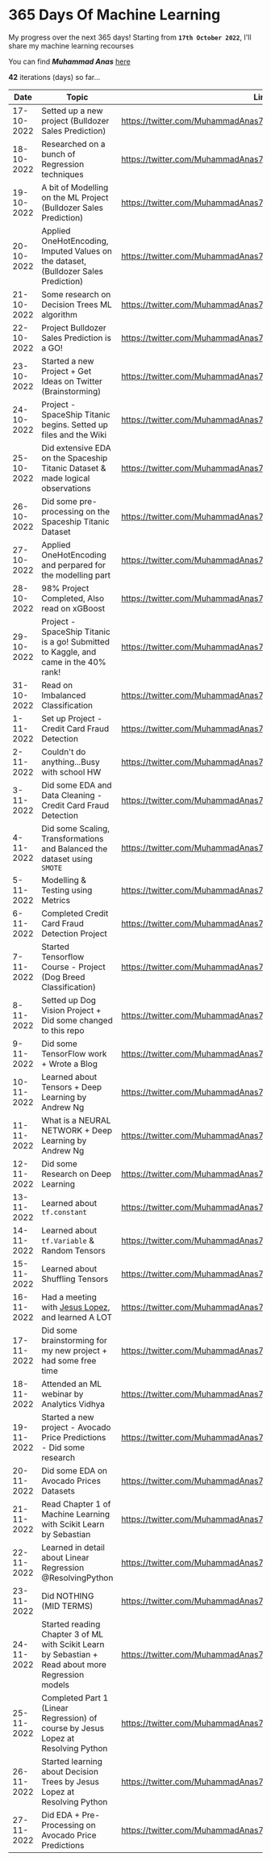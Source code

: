 # 365 Days Of Machine Learning
My progress over the next $365$ days! Starting from **`17th October 2022`**, I'll share my machine learning recourses

You can find ***Muhammad Anas*** [here](https://twitter.com/MuhammadAnas707)

**$42$** iterations (days) so far...


| Date          | Topic                                                                                | Link             |
| ---           | -----------------                                                                    |----------------- |
| 17-10-2022    |Setted up a new project (Bulldozer Sales Prediction)                                  |https://twitter.com/MuhammadAnas707/status/1582037309288914944|
| 18-10-2022    |Researched on a bunch of Regression techniques                                        |https://twitter.com/MuhammadAnas707/status/1582395520894390274|
| 19-10-2022    |A bit of Modelling on the ML Project (Bulldozer Sales Prediction)                     |https://twitter.com/MuhammadAnas707/status/1582764673329295360|
| 20-10-2022    |Applied OneHotEncoding, Imputed Values on the dataset, (Bulldozer Sales Prediction)   |https://twitter.com/MuhammadAnas707/status/1583138350461947907|
| 21-10-2022    |Some research on Decision Trees ML algorithm                                          |https://twitter.com/MuhammadAnas707/status/1583501998682349574|
| 22-10-2022    |Project Bulldozer Sales Prediction is a GO!                                           |https://twitter.com/MuhammadAnas707/status/1583872837512986626|
| 23-10-2022    |Started a new Project + Get Ideas on Twitter (Brainstorming)                          |https://twitter.com/MuhammadAnas707/status/1584213419502473216|
| 24-10-2022    |Project - SpaceShip Titanic begins. Setted up files and the Wiki                      |https://twitter.com/MuhammadAnas707/status/1584919840367714306|
| 25-10-2022    |Did extensive EDA on the Spaceship Titanic Dataset & made logical observations        |https://twitter.com/MuhammadAnas707/status/1584961688071118848|
| 26-10-2022    |Did some pre-processing on the Spaceship Titanic Dataset                              |https://twitter.com/MuhammadAnas707/status/1585316723040796674|
| 27-10-2022    |Applied OneHotEncoding and perpared for the modelling part                            |https://twitter.com/MuhammadAnas707/status/1585678389729497088|
| 28-10-2022    |98% Project Completed, Also read on xGBoost                                           |https://twitter.com/MuhammadAnas707/status/1586050076249829377|
| 29-10-2022    |Project - SpaceShip Titanic is a go! Submitted to Kaggle, and came in the 40% rank!   |https://twitter.com/MuhammadAnas707/status/1586404125343744000|
| 31-10-2022    |Read on Imbalanced Classification                                                     |https://twitter.com/MuhammadAnas707/status/1587131572624523271|
| 1-11-2022     |Set up Project - Credit Card Fraud Detection                                          |https://twitter.com/MuhammadAnas707/status/1587470356239056896|
| 2-11-2022     |Couldn't do anything...Busy with school HW                                            |https://twitter.com/MuhammadAnas707/status/1587836104983674882|
| 3-11-2022     |Did some EDA and Data Cleaning - Credit Card Fraud Detection                          |https://twitter.com/MuhammadAnas707/status/1588212151298232320|
| 4-11-2022     |Did some Scaling, Transformations and Balanced the dataset using `SMOTE`              |https://twitter.com/MuhammadAnas707/status/1588575270860390401|
| 5-11-2022     |Modelling & Testing using Metrics                                                     |https://twitter.com/MuhammadAnas707/status/1588943552444534784|
| 6-11-2022     |Completed Credit Card Fraud Detection Project                                         |https://twitter.com/MuhammadAnas707/status/1589311580734652416|
| 7-11-2022     |Started Tensorflow Course - Project (Dog Breed Classification)                        |https://twitter.com/MuhammadAnas707/status/1589650226285268994|
| 8-11-2022     |Setted up Dog Vision Project + Did some changed to this repo                          |https://twitter.com/MuhammadAnas707/status/1590026344519565313|
| 9-11-2022     |Did some TensorFlow work + Wrote a Blog                                               |https://twitter.com/MuhammadAnas707/status/1590370127924834305|
| 10-11-2022    |Learned about Tensors + Deep Learning by Andrew Ng                                    |https://twitter.com/MuhammadAnas707/status/1590754727998164992|
| 11-11-2022    |What is a NEURAL NETWORK + Deep Learning by Andrew Ng                                 |https://twitter.com/MuhammadAnas707/status/1590754727998164992|
| 12-11-2022    |Did some Research on Deep Learning                                                    |https://twitter.com/MuhammadAnas707/status/1591474126572916736|
| 13-11-2022    |Learned about `tf.constant`                                                           |https://twitter.com/MuhammadAnas707/status/1591832328313405440|
| 14-11-2022    |Learned about `tf.Variable` & Random Tensors                                          |https://twitter.com/MuhammadAnas707/status/1592195832950013952|
| 15-11-2022    |Learned about Shuffling Tensors                                                       |https://twitter.com/MuhammadAnas707/status/1592566797295038464|
| 16-11-2022    |Had a meeting with [Jesus Lopez](https://twitter.com/jsulopzs), and learned A LOT     |https://twitter.com/MuhammadAnas707/status/1592928507122024450|
| 17-11-2022    |Did some brainstorming for my new project + had some free time                        |https://twitter.com/MuhammadAnas707/status/1593280174749110272|
| 18-11-2022    |Attended an ML webinar by Analytics Vidhya                                            |https://twitter.com/MuhammadAnas707/status/1593647193361186947|
| 19-11-2022    |Started a new project - Avocado Price Predictions - Did some research                 |https://twitter.com/MuhammadAnas707/status/1594006284247916546|
| 20-11-2022    |Did some EDA on Avocado Prices Datasets                                               |https://twitter.com/MuhammadAnas707/status/1594367762926804992|
| 21-11-2022    |Read Chapter 1 of Machine Learning with Scikit Learn by Sebastian                     |https://twitter.com/MuhammadAnas707/status/1594727173017014272|
| 22-11-2022    |Learned in detail about Linear Regression @ResolvingPython                            |https://twitter.com/MuhammadAnas707/status/1595101813379842050|
| 23-11-2022    |Did NOTHING (MID TERMS)                                                               |https://twitter.com/MuhammadAnas707/status/1595101813379842050|
| 24-11-2022    |Started reading Chapter 3 of ML with Scikit Learn by Sebastian + Read about more Regression models  |https://twitter.com/MuhammadAnas707/status/1595807846142205952|
| 25-11-2022    |Completed Part 1 (Linear Regression) of course by Jesus Lopez at Resolving Python     |https://twitter.com/MuhammadAnas707/status/1596170023772770304|
| 26-11-2022    |Started learning about Decision Trees by Jesus Lopez at Resolving Python              |https://twitter.com/MuhammadAnas707/status/1596553805126307841|
| 27-11-2022    |Did EDA + Pre-Processing on Avocado Price Predictions                                 |https://twitter.com/MuhammadAnas707/status/1596897753321426950|


